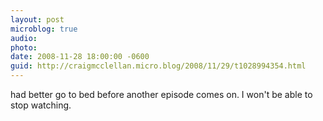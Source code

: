 ```yaml
---
layout: post
microblog: true
audio: 
photo: 
date: 2008-11-28 18:00:00 -0600
guid: http://craigmcclellan.micro.blog/2008/11/29/t1028994354.html
---
```

had better go to bed before another episode comes on.  I won't be able to stop watching.
